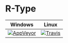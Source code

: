 # R-Type

|Windows|Linux|
|:-----:|:---:|
|[![AppVeyor](https://img.shields.io/appveyor/ci/gruntjs/grunt.svg)](https://ci.appveyor.com/project/armaldio/r-type)|[![Travis](https://img.shields.io/travis/rust-lang/rust.svg)](https://travis-ci.org/Volgara/R-Type)|
